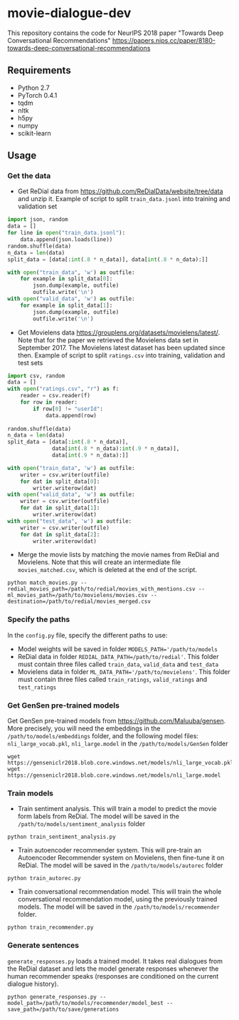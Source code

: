 # movie-dialogue-dev

This repository contains the code for NeurIPS 2018 paper "Towards Deep Conversational Recommendations" 
https://papers.nips.cc/paper/8180-towards-deep-conversational-recommendations

## Requirements

- Python 2.7
- PyTorch 0.4.1
- tqdm
- nltk
- h5py
- numpy
- scikit-learn

## Usage

### Get the data
- Get ReDial data from https://github.com/ReDialData/website/tree/data and unzip it.
Example of script to split `train_data.jsonl` into training and validation set
```python
import json, random
data = []
for line in open("train_data.jsonl"):
    data.append(json.loads(line))
random.shuffle(data)
n_data = len(data)
split_data = [data[:int(.8 * n_data)], data[int(.8 * n_data):]]

with open("train_data", 'w') as outfile:
    for example in split_data[0]:
        json.dump(example, outfile)
        outfile.write('\n')
with open("valid_data", 'w') as outfile:
    for example in split_data[1]:
        json.dump(example, outfile)
        outfile.write('\n')
```
- Get Movielens data https://grouplens.org/datasets/movielens/latest/. Note that for the paper we retrieved the Movielens
data set in September 2017. The Movielens latest dataset has been updated since then.
Example of script to split `ratings.csv` into training, validation and test sets
```python
import csv, random
data = []
with open("ratings.csv", "r") as f:
    reader = csv.reader(f)
    for row in reader:
        if row[0] != "userId":
            data.append(row)
            
random.shuffle(data)
n_data = len(data)
split_data = [data[:int(.8 * n_data)],
              data[int(.8 * n_data):int(.9 * n_data)],
              data[int(.9 * n_data):]]

with open("train_data", 'w') as outfile:
    writer = csv.writer(outfile)
    for dat in split_data[0]:
        writer.writerow(dat)
with open("valid_data", 'w') as outfile:
    writer = csv.writer(outfile)
    for dat in split_data[1]:
        writer.writerow(dat)
with open("test_data", 'w') as outfile:
    writer = csv.writer(outfile)
    for dat in split_data[2]:
        writer.writerow(dat)
```
- Merge the movie lists by matching the movie names from ReDial and Movielens. Note that this will create an intermediate file `movies_matched.csv`, which is deleted at the end of the script.
```
python match_movies.py --redial_movies_path=/path/to/redial/movies_with_mentions.csv --ml_movies_path=/path/to/movielens/movies.csv --destination=/path/to/redial/movies_merged.csv
```

### Specify the paths

In the `config.py` file, specify the different paths to use:

- Model weights will be saved in folder `MODELS_PATH='/path/to/models`
- ReDial data in folder `REDIAL_DATA_PATH=/path/to/redial'`.
This folder must contain three files called `train_data`, `valid_data` and `test_data`
- Movielens data in folder `ML_DATA_PATH='/path/to/movielens'`.
This folder must contain three files called `train_ratings`, `valid_ratings` and `test_ratings`

### Get GenSen pre-trained models

Get GenSen pre-trained models from https://github.com/Maluuba/gensen.
More precisely, you will need the embeddings in the `/path/to/models/embeddings` folder, and 
the following model files: `nli_large_vocab.pkl`, `nli_large.model` in the `/path/to/models/GenSen` folder
```
wget https://genseniclr2018.blob.core.windows.net/models/nli_large_vocab.pkl
wget https://genseniclr2018.blob.core.windows.net/models/nli_large.model
```

### Train models

- Train sentiment analysis. This will train a model to predict the movie form labels from ReDial.
The model will be saved in the `/path/to/models/sentiment_analysis` folder
```
python train_sentiment_analysis.py
```
- Train autoencoder recommender system. This will pre-train an Autoencoder Recommender system on Movielens, then fine-tune it on ReDial.
The model will be saved in the `/path/to/models/autorec` folder 
```
python train_autorec.py
```
- Train conversational recommendation model. This will train the whole conversational recommendation model, using the previously trained models.
 The model will be saved in the `/path/to/models/recommender` folder.
```
python train_recommender.py
```

### Generate sentences
`generate_responses.py` loads a trained model. 
It takes real dialogues from the ReDial dataset and lets the model generate responses whenever the human recommender speaks
(responses are conditioned on the current dialogue history).
```
python generate_responses.py --model_path=/path/to/models/recommender/model_best --save_path=/path/to/save/generations
```
